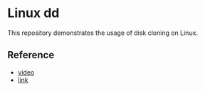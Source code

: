 # Linux dd

This repository demonstrates the usage of disk cloning on Linux.

## Reference
- [video](https://www.youtube.com/watch?v=UcF4JoFqd9E)
- [link](https://snapshooter.com/blog/how-to-clone-your-linux-harddrive-with-dd)
